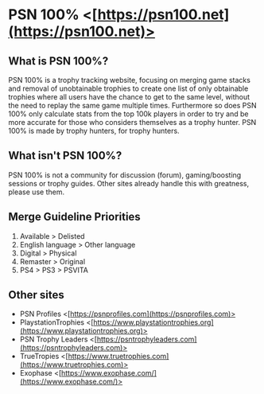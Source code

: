 # PSN 100% <[https://psn100.net](https://psn100.net)>

## What is PSN 100%?
PSN 100% is a trophy tracking website, focusing on merging game stacks and removal of unobtainable trophies to create one list of only obtainable trophies where all users have the chance to get to the same level, without the need to replay the same game multiple times. Furthermore so does PSN 100% only calculate stats from the top 100k players in order to try and be more accurate for those who considers themselves as a trophy hunter. PSN 100% is made by trophy hunters, for trophy hunters.

## What isn't PSN 100%?
PSN 100% is not a community for discussion (forum), gaming/boosting sessions or trophy guides. Other sites already handle this with greatness, please use them.

## Merge Guideline Priorities
1. Available > Delisted
2. English language > Other language
3. Digital > Physical
4. Remaster > Original
5. PS4 > PS3 > PSVITA

## Other sites
- PSN Profiles <[https://psnprofiles.com](https://psnprofiles.com)>
- PlaystationTrophies <[https://www.playstationtrophies.org](https://www.playstationtrophies.org)>
- PSN Trophy Leaders <[https://psntrophyleaders.com](https://psntrophyleaders.com)>
- TrueTropies <[https://www.truetrophies.com](https://www.truetrophies.com)>
- Exophase <[https://www.exophase.com/](https://www.exophase.com/)>
